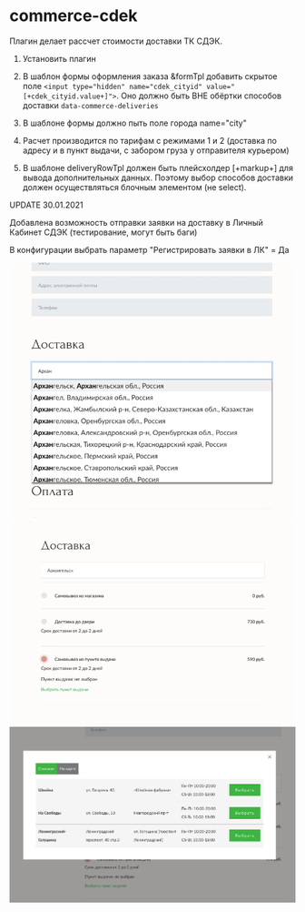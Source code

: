 # commerce-cdek

Плагин делает рассчет стоимости доставки ТК СДЭК.

1. Установить плагин

2. В шаблон формы оформления заказа &formTpl добавить скрытое поле `<input type="hidden" name="cdek_cityid" value="[+cdek_cityid.value+]">`. 
Оно должно быть ВНЕ обёртки способов доставки `data-commerce-deliveries`

3. В шаблоне формы должно пыть поле города name="city"

4. Расчет производится по тарифам с режимами 1 и 2 (доставка по адресу и в пункт выдачи, с забором груза у отправителя курьером)

5. В шаблоне deliveryRowTpl должен быть плейсхолдер [+markup+] для вывода дополнительных данных. Поэтому выбор способов доставки должен осуществляться блочным элементом (не select).

UPDATE 30.01.2021

Добавлена возможность отправки заявки на доставку в Личный Кабинет СДЭК (тестирование, могут быть баги)

В конфигурации выбрать параметр "Регистрировать заявки в ЛК" = Да

![](https://github.com/autogen-travel/images/raw/main/1605917254409.jpg)
![](https://github.com/autogen-travel/images/raw/main/1605917354617.jpg)
![](https://github.com/autogen-travel/images/raw/main/1605917378237.jpg)
